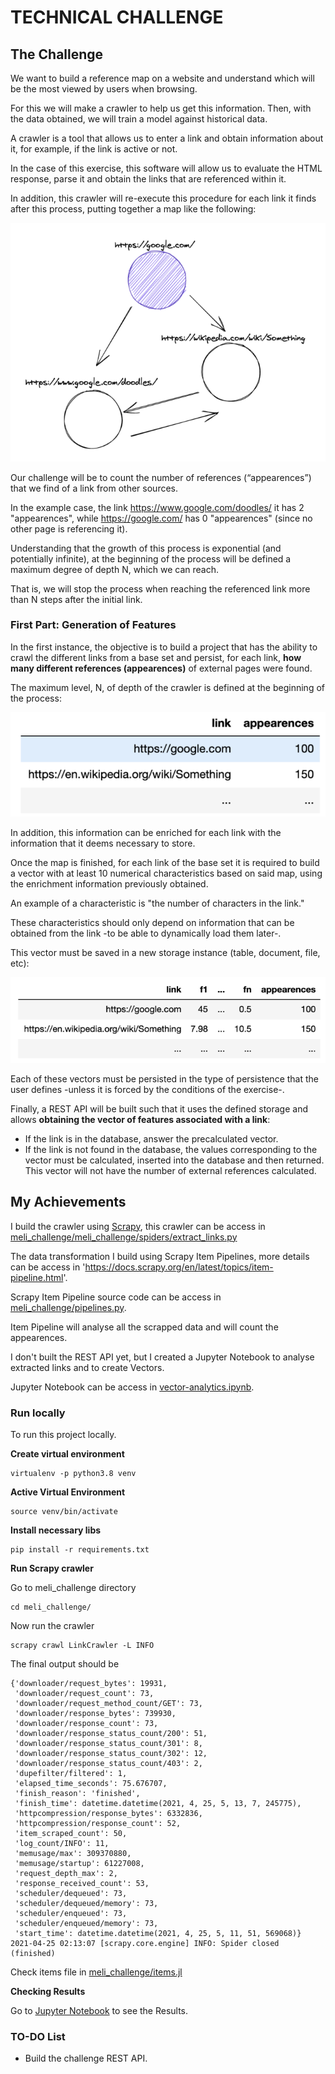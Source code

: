 # TECHNICAL CHALLENGE

## The Challenge

We want to build a reference map on a website and understand which will be the most viewed by users when browsing.

For this we will make a crawler to help us get this information. Then, with the data obtained, we will train a model against historical data.

A crawler is a tool that allows us to enter a link and obtain information about it, for example, if the link is active or not.

In the case of this exercise, this software will allow us to evaluate the HTML response, parse it and obtain the links that are referenced within it.

In addition, this crawler will re-execute this procedure for each link it finds after this process, putting together a map like the following:

![picture 1](images/854731ea7f96e0a8c518ddd5f3c5e5ce7077b277a76d97dbedf0420461bb99da.png)  

Our challenge will be to count the number of references (“appearences”) that we find of a link from other sources.

In the example case, the link https://www.google.com/doodles/ it has 2 "appearences", while https://google.com/ has 0 "appearences" (since no other page is referencing it).

Understanding that the growth of this process is exponential (and potentially infinite), at the beginning of the process will be defined a maximum degree of depth N, which we can reach. 

That is, we will stop the process when reaching the referenced link more than N steps after the initial link.

### First Part: Generation of Features

In the first instance, the objective is to build a project that has the ability to crawl the different links from a base set and persist, for each link, **how many different references (appearences)** of external pages were found. 

The maximum level, N, of depth of the crawler is defined at the beginning of the process:

![picture 2](images/dab11824e73f82c0df9dd00063da1d86cbddf49374235969b7007b85bd3c7b01.png)  

In addition, this information can be enriched for each link with the information that it deems necessary to store.

Once the map is finished, for each link of the base set it is required to build a vector with at least 10 numerical characteristics based on said map, using the enrichment information previously obtained.

An example of a characteristic is "the number of characters in the link." 

These characteristics should only depend on information that can be obtained from the link -to be able to dynamically load them later-.

This vector must be saved in a new storage instance (table, document, file, etc):

![picture 3](images/63819b93d826e3fd065f676bf3d33de0569b815e77a9606e1fa01212209359c4.png)  

Each of these vectors must be persisted in the type of persistence that the user defines -unless it is forced by the conditions of the exercise-.

Finally, a REST API will be built such that it uses the defined storage and allows **obtaining the vector of features associated with a link**:

- If the link is in the database, answer the precalculated vector.
- If the link is not found in the database, the values corresponding to the vector must be calculated, inserted into the database and then returned. This vector will not have the number of external references calculated.

## My Achievements

I build the crawler using [Scrapy]('https://docs.scrapy.org/en/latest/index.html'), this crawler can be access in [meli_challenge/meli_challenge/spiders/extract_links.py](./meli_challenge/meli_challenge/spiders/extract_links.py)

The data transformation I build using Scrapy Item Pipelines, more details can be access in 'https://docs.scrapy.org/en/latest/topics/item-pipeline.html'.

Scrapy Item Pipeline source code can be access in [meli_challenge/pipelines.py](./meli_challenge/meli_challenge/pipelines.py).

Item Pipeline will analyse all the scrapped data and will count the appearences.

I don't built the REST API yet, but I created a Jupyter Notebook to analyse extracted links and to create Vectors.

Jupyter Notebook can be access in [vector-analytics.ipynb](./vector-analytics.ipynb).

### Run locally

To run this project locally.

**Create virtual environment**

```
virtualenv -p python3.8 venv
```

**Active Virtual Environment**

```
source venv/bin/activate
```

**Install necessary libs**

```
pip install -r requirements.txt
```

**Run Scrapy crawler**

Go to meli_challenge directory

```
cd meli_challenge/
```

Now run the crawler

```
scrapy crawl LinkCrawler -L INFO
```

The final output should be

```
{'downloader/request_bytes': 19931,
 'downloader/request_count': 73,
 'downloader/request_method_count/GET': 73,
 'downloader/response_bytes': 739930,
 'downloader/response_count': 73,
 'downloader/response_status_count/200': 51,
 'downloader/response_status_count/301': 8,
 'downloader/response_status_count/302': 12,
 'downloader/response_status_count/403': 2,
 'dupefilter/filtered': 1,
 'elapsed_time_seconds': 75.676707,
 'finish_reason': 'finished',
 'finish_time': datetime.datetime(2021, 4, 25, 5, 13, 7, 245775),
 'httpcompression/response_bytes': 6332836,
 'httpcompression/response_count': 52,
 'item_scraped_count': 50,
 'log_count/INFO': 11,
 'memusage/max': 309370880,
 'memusage/startup': 61227008,
 'request_depth_max': 2,
 'response_received_count': 53,
 'scheduler/dequeued': 73,
 'scheduler/dequeued/memory': 73,
 'scheduler/enqueued': 73,
 'scheduler/enqueued/memory': 73,
 'start_time': datetime.datetime(2021, 4, 25, 5, 11, 51, 569068)}
2021-04-25 02:13:07 [scrapy.core.engine] INFO: Spider closed (finished)
```

Check items file in [meli_challenge/items.jl](./meli_challenge/items.jl)  

**Checking Results**

Go to [Jupyter Notebook](./vector-analytics.ipynb) to see the Results.

### TO-DO List

- Build the challenge REST API.